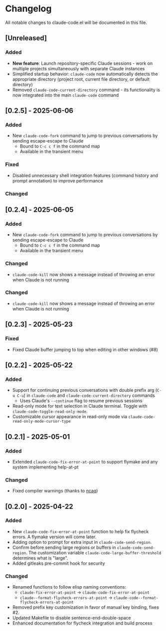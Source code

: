 # Changelog

All notable changes to claude-code.el will be documented in this file.

## [Unreleased]

### Added

- **New feature**: Launch repository-specific Claude sessions - work on multiple projects simultaneously with separate Claude instances
- Simplified startup behavior: `claude-code` now automatically detects the appropriate directory (project root, current file directory, or default directory)
- Removed `claude-code-current-directory` command - its functionality is now integrated into the main `claude-code` command

## [0.2.5] - 2025-06-06

### Added
- New `claude-code-fork` command to jump to previous conversations by sending escape-escape to Claude
  - Bound to `C-c c f` in the command map
  - Available in the transient menu

### Fixed
- Disabled unnecessary shell integration features (command history and prompt annotation) to improve performance

### Changed

## [0.2.4] - 2025-06-05

### Added

- New `claude-code-fork` command to jump to previous conversations by sending escape-escape to Claude
  - Bound to `C-c c f` in the command map
  - Available in the transient menu

### Changed
- `claude-code-kill` now shows a message instead of throwing an error when Claude is not running

### Changed
-  `claude-code-kill` now shows a message instead of throwing an error when Claude is not running

## [0.2.3] - 2025-05-23

### Fixed
- Fixed Claude buffer jumping to top when editing in other windows (#8)

## [0.2.2] - 2025-05-22

### Added
- Support for continuing previous conversations with double prefix arg (`C-u C-u`) in `claude-code` and `claude-code-current-directory` commands
    - Uses Claude's `--continue` flag to resume previous sessions
- Read-only mode for text selection in Claude terminal. Toggle with `claude-code-toggle-read-only-mode`.
- Customizable cursor appearance in read-only mode via `claude-code-read-only-mode-cursor-type`

## [0.2.1] - 2025-05-01

### Added
- Extended `claude-code-fix-error-at-point` to support flymake and any system implementing help-at-pt

### Changed
- Fixed compiler warnings (thanks to [ncaq](https://github.com/ncaq))

## [0.2.0] - 2025-04-22

### Added
- New `claude-code-fix-error-at-point` function to help fix flycheck errors. A flymake version will come later.
- Adding option to prompt for extra input in `claude-code-send-region`.
- Confirm before sending large regions or buffers in `claude-code-send-region`. The customization variable `claude-code-large-buffer-threshold` determines what is "large". 
- Added gitleaks pre-commit hook for security

### Changed
- Renamed functions to follow elisp naming conventions:
  - `claude-fix-error-at-point` → `claude-code-fix-error-at-point`
  - `claude--format-flycheck-errors-at-point` → `claude-code--format-flycheck-errors-at-point`
- Removed prefix key customization in favor of manual key binding, fixes #2. 
- Updated Makefile to disable sentence-end-double-space
- Enhanced documentation for flycheck integration and build process


